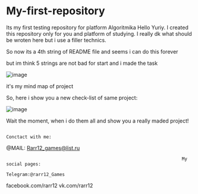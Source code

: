 # My-first-repository
Its my first testing repository for platform Algoritmika
Hello Yuriy. I  created this repository only for you and platform of studying. I really dk what should be wroten here but i use a filler technics.


So now its a 4th string of README file and seems i can do this forever



but im think 5 strings are not bad for start and i made the task


![image](https://user-images.githubusercontent.com/108080287/175332585-8c430111-f59a-4e35-b9ec-8cc64b844fe9.png)


it's my mind map  of project


So, here i show you a new check-list of same project:


![image](https://user-images.githubusercontent.com/108080287/175332724-1b882ae7-369f-47cf-9dd3-3bc8723c9991.png)


Wait the moment, when i do them all and show you a really maded project!


                                                                      Conctact with me:
@MAIL: Rarr12_games@list.ru

                                                                      My social pages:                                                                                                                                                      
                                                                     Telegram:@rarr12_Games


facebook.com/rarr12                                                                                                                            vk.com/rarr12
